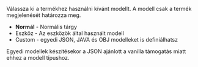 Válassza ki a termékhez használni kívánt modellt. A modell csak a termék megjelenését határozza meg.

* **Normál** - Normális tárgy
* Eszköz - Az eszközök által használt modell
* Custom - egyedi JSON, JAVA és OBJ modelleket is definiálhatsz

Egyedi modellek készítésekor a JSON ajánlott a vanilla támogatás miatt ehhez a modell típushoz.